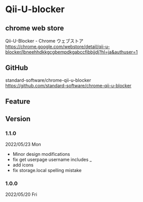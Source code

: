 # Qii-U-blocker

## chrome web store

Qii-U-Blocker - Chrome ウェブストア  
https://chrome.google.com/webstore/detail/qii-u-blocker/lbneehhdkkgcgbempdkgabccfibbjjdj?hl=ja&authuser=1


## GitHub

standard-software/chrome-qii-u-blocker  
https://github.com/standard-software/chrome-qii-u-blocker

## Feature

## Version

### 1.1.0
2022/05/23 Mon
- Minor design modifications
- fix get userpage username includes _
- add icons
- fix storage.local spelling mistake

### 1.0.0
2022/05/20 Fri
